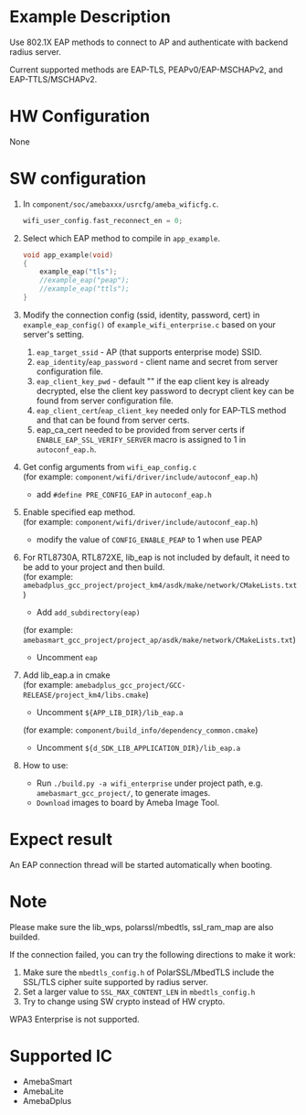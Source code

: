 # Example Description

Use 802.1X EAP methods to connect to AP and authenticate with backend radius server.

Current supported methods are EAP-TLS, PEAPv0/EAP-MSCHAPv2, and EAP-TTLS/MSCHAPv2.

# HW Configuration

None

# SW configuration

1. In `component/soc/amebaxxx/usrcfg/ameba_wificfg.c`.
	```C
	wifi_user_config.fast_reconnect_en = 0;
	```

2. Select which EAP method to compile in `app_example`.
	```C
	void app_example(void)
	{
		example_eap("tls");
		//example_eap("peap");
		//example_eap("ttls");
	}
	```

3. Modify the connection config (ssid, identity, password, cert) in `example_eap_config()` of `example_wifi_enterprise.c` based on your server's setting.
	1. `eap_target_ssid` - AP (that supports enterprise mode) SSID.
	2. `eap_identity`/`eap_password` - client name and secret from server configuration file.
	3. `eap_client_key_pwd` - default "" if the eap client key is already decrypted, else the client key password to decrypt client key can be found from server configuration file.
	4. `eap_client_cert`/`eap_client_key` needed only for EAP-TLS method and that can be found from server certs.
	5. eap_ca_cert needed to be provided from server certs if `ENABLE_EAP_SSL_VERIFY_SERVER` macro is assigned to 1 in `autoconf_eap.h`.

4. Get config arguments from `wifi_eap_config.c`  
(for example: `component/wifi/driver/include/autoconf_eap.h`)
   - add `#define PRE_CONFIG_EAP` in `autoconf_eap.h`

5. Enable specified eap method.  
(for example: `component/wifi/driver/include/autoconf_eap.h`)
   - modify the value of `CONFIG_ENABLE_PEAP` to 1 when use PEAP

6. For RTL8730A, RTL872XE, lib_eap is not included by default, it need to be add to your project and then build.  
   (for example: `amebadplus_gcc_project/project_km4/asdk/make/network/CMakeLists.txt`)
   - Add `add_subdirectory(eap)`

   (for example: `amebasmart_gcc_project/project_ap/asdk/make/network/CMakeLists.txt`)
   - Uncomment `eap`

7. Add lib_eap.a in cmake  
   (for example: `amebadplus_gcc_project/GCC-RELEASE/project_km4/libs.cmake`)
   - Uncomment `${APP_LIB_DIR}/lib_eap.a`

   (for example: `component/build_info/dependency_common.cmake`)
   - Uncomment `${d_SDK_LIB_APPLICATION_DIR}/lib_eap.a`

8. How to use:
   - Run `./build.py -a wifi_enterprise` under project path, e.g. `amebasmart_gcc_project/`, to generate images.
   - `Download` images to board by Ameba Image Tool.

# Expect result

An EAP connection thread will be started automatically when booting.

# Note

Please make sure the lib_wps, polarssl/mbedtls, ssl_ram_map are also builded.

If the connection failed, you can try the following directions to make it work:
1. Make sure the `mbedtls_config.h` of PolarSSL/MbedTLS include the SSL/TLS cipher suite supported by radius server.
2. Set a larger value to `SSL_MAX_CONTENT_LEN` in `mbedtls_config.h`
3. Try to change using SW crypto instead of HW crypto.

WPA3 Enterprise is not supported.

# Supported IC

- AmebaSmart
- AmebaLite
- AmebaDplus
